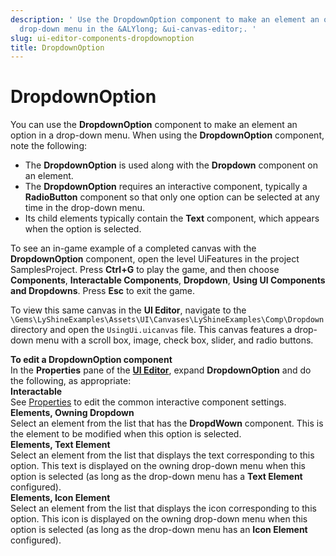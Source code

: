 ```yaml
---
description: ' Use the DropdownOption component to make an element an option in a
  drop-down menu in the &ALYlong; &ui-canvas-editor;. '
slug: ui-editor-components-dropdownoption
title: DropdownOption
---
```

# DropdownOption<a name="ui-editor-components-dropdownoption"></a>

You can use the **DropdownOption** component to make an element an option in a drop\-down menu\. When using the **DropdownOption** component, note the following:
+ The **DropdownOption** is used along with the **Dropdown** component on an element\.
+ The **DropdownOption** requires an interactive component, typically a **RadioButton** component so that only one option can be selected at any time in the drop\-down menu\.
+ Its child elements typically contain the **Text** component, which appears when the option is selected\.

To see an in\-game example of a completed canvas with the **DropdownOption** component, open the level UiFeatures in the project SamplesProject\. Press **Ctrl\+G** to play the game, and then choose **Components**, **Interactable Components**, **Dropdown**, **Using UI Components and Dropdowns**\. Press **Esc** to exit the game\.

To view this same canvas in the **UI Editor**, navigate to the `\Gems\LyShineExamples\Assets\UI\Canvases\LyShineExamples\Comp\Dropdown` directory and open the `UsingUi.uicanvas` file\. This canvas features a drop\-down menu with a scroll box, image, check box, slider, and radio buttons\.

**To edit a DropdownOption component**  
In the **Properties** pane of the [**UI Editor**](ui-editor-using.md), expand **DropdownOption** and do the following, as appropriate:    
**Interactable**  
See [Properties](ui-editor-components-interactive-properties.md) to edit the common interactive component settings\.  
**Elements, Owning Dropdown**  
Select an element from the list that has the **DropdWown** component\. This is the element to be modified when this option is selected\.  
**Elements, Text Element**  
Select an element from the list that displays the text corresponding to this option\. This text is displayed on the owning drop\-down menu when this option is selected \(as long as the drop\-down menu has a **Text Element** configured\)\.  
**Elements, Icon Element**  
Select an element from the list that displays the icon corresponding to this option\. This icon is displayed on the owning drop\-down menu when this option is selected \(as long as the drop\-down menu has an **Icon Element** configured\)\.
